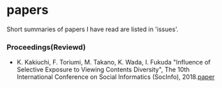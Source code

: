 # papers

Short summaries of papers I have read are listed in 'issues'.<br>

### Proceedings(Reviewd)
- K. Kakiuchi, F. Toriumi, M. Takano, K. Wada, I. Fukuda
"Influence of Selective Exposure to Viewing Contents Diversity", The 10th International Conference on Social Informatics (SocInfo), 2018.[paper](https://arxiv.org/pdf/1807.08744.pdf)
